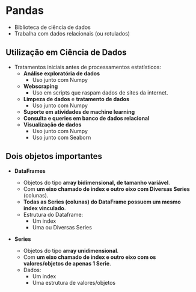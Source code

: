 # Pandas
- Biblioteca de ciência de dados
- Trabalha com dados relacionais (ou rotulados)

## Utilização em Ciência de Dados
- Tratamentos iniciais antes de processamentos estatísticos:
    - **Análise exploratória de dados**
        - Uso junto com Numpy
    - **Webscraping**
        - Uso em scripts que raspam dados de sites da internet.
    - **Limpeza de dados** e **tratamento de dados**
        - Uso junto com Numpy
    - **Suporte em atividades de machine learning**
    - **Consulta e queries em banco de dados relacional**
    - **Visualização de dados**
        - Uso junto com Numpy
        - Uso junto com Seaborn

## Dois objetos importantes

- **DataFrames**
    - Objetos do tipo **array bidimensional, de tamanho variável**.
    - Com **um eixo chamado de index e outro eixo com Diversas Series** (colunas).
    - **Todas as Series (colunas) do DataFrame possuem um mesmo index vinculado**.
    - Estrutura do Dataframe:
        - Um index
        - Uma ou Diversas Series

- **Series**
    - Objetos do tipo **array unidimensional**.
    - Com **um eixo chamado de index e outro eixo com os valores/objetos de apenas 1 Serie**.
    - Dados:
        - Um index
        - Uma estrutura de valores/objetos
